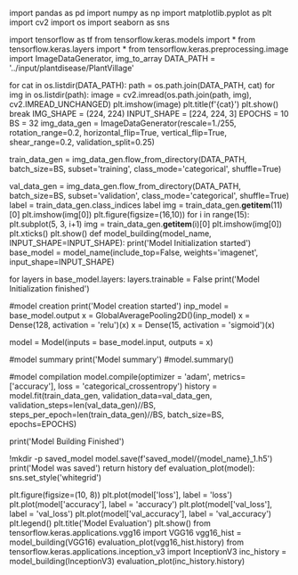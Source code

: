 import pandas as pd
import numpy as np
import matplotlib.pyplot as plt
import cv2
import os
import seaborn as sns

import tensorflow as tf
from tensorflow.keras.models import *
from tensorflow.keras.layers import *
from tensorflow.keras.preprocessing.image import ImageDataGenerator, img_to_array
DATA_PATH = '../input/plantdisease/PlantVillage'

for cat in os.listdir(DATA_PATH):
    path = os.path.join(DATA_PATH, cat)
    for img in os.listdir(path):
        image = cv2.imread(os.path.join(path, img), cv2.IMREAD_UNCHANGED)
        plt.imshow(image)
        plt.title(f'{cat}')
        plt.show()
        break
IMG_SHAPE = (224, 224)
INPUT_SHAPE = [224, 224, 3]
EPOCHS = 10
BS = 32
img_data_gen = ImageDataGenerator(rescale=1./255, rotation_range=0.2, horizontal_flip=True, vertical_flip=True,
                                 shear_range=0.2, validation_split=0.25)

train_data_gen = img_data_gen.flow_from_directory(DATA_PATH, batch_size=BS, subset='training', 
                                                  class_mode='categorical', shuffle=True) 

val_data_gen = img_data_gen.flow_from_directory(DATA_PATH, batch_size=BS, subset='validation', 
             class_mode='categorical', shuffle=True) 
label = train_data_gen.class_indices
label
img = train_data_gen.__getitem__(11)[0]
plt.imshow(img[0])
plt.figure(figsize=(16,10))
for i in range(15):
    plt.subplot(5, 3, i+1)
    img = train_data_gen.__getitem__(i)[0]
    plt.imshow(img[0])
    plt.xticks()
    plt.show()
    def model_building(model_name, INPUT_SHAPE=INPUT_SHAPE):
    print('Model Initialization started')
    base_model = model_name(include_top=False, weights='imagenet', input_shape=INPUT_SHAPE)
    
for layers in base_model.layers:
        layers.trainable = False
    print('Model Initialization finished')
    
#model creation
    print('Model creation started')
    inp_model = base_model.output
 x = GlobalAveragePooling2D()(inp_model)
    x = Dense(128, activation = 'relu')(x)
    x = Dense(15, activation = 'sigmoid')(x)
    
   model = Model(inputs = base_model.input, outputs = x)
    
   #model summary
    print('Model summary')
    #model.summary()
    
   #model compilation
    model.compile(optimizer = 'adam', metrics=['accuracy'], loss = 'categorical_crossentropy')
      history = model.fit(train_data_gen, validation_data=val_data_gen, 
                       validation_steps=len(val_data_gen)//BS,
                       steps_per_epoch=len(train_data_gen)//BS,
                       batch_size=BS, 
                       epochs=EPOCHS)
    
  print('Model Building Finished')
    
  !mkdir -p saved_model
    model.save(f'saved_model/{model_name}_1.h5')
    print('Model was saved')
    return history
    def evaluation_plot(model):
    sns.set_style('whitegrid')
    
  plt.figure(figsize=(10, 8))
    plt.plot(model['loss'], label = 'loss')
    plt.plot(model['accuracy'], label = 'accuracy')
    plt.plot(model['val_loss'], label = 'val_loss')
    plt.plot(model['val_accuracy'], label = 'val_accuracy')
    plt.legend()
    plt.title('Model Evaluation')
    plt.show()
    from tensorflow.keras.applications.vgg16 import VGG16
    vgg16_hist = model_building(VGG16)
    evaluation_plot(vgg16_hist.history)
    from tensorflow.keras.applications.inception_v3 import InceptionV3
    inc_history = model_building(InceptionV3)
    evaluation_plot(inc_history.history)
